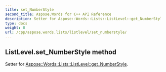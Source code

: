 ```yaml
---
title: set_NumberStyle
second_title: Aspose.Words for C++ API Reference
description: Setter for Aspose::Words::Lists::ListLevel::get_NumberStyle. 
type: docs
weight: 0
url: /cpp/aspose.words.lists/listlevel/set_numberstyle/
---
```

## ListLevel.set_NumberStyle method


Setter for [Aspose::Words::Lists::ListLevel::get_NumberStyle](./get_numberstyle/).

